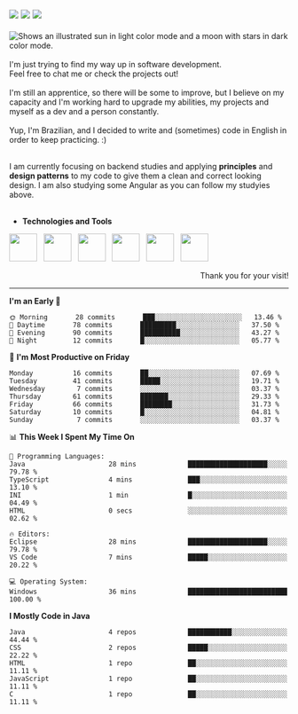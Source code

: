 <!-- Social Media -->
[<img src="https://img.shields.io/badge/linkedin-%230077B5.svg?style=for-the-badge&logo=linkedin&logoColor=white" heigth="auto" width="auto">](https://www.linkedin.com/in/lucaspinarj/)
[<img src="https://img.shields.io/badge/WhatsApp-25D366?style=for-the-badge&logo=whatsapp&logoColor=white" heigth="auto" width="auto">](https://wa.me/5521998905570?text=Hi,%20Lucas!)
[<img src="https://img.shields.io/badge/Skype-%2300AFF0.svg?style=for-the-badge&logo=Skype&logoColor=white" heigth="auto" width="auto">](https://join.skype.com/invite/klGAaRZtfkEh)
---
<picture>
  <source media="(prefers-color-scheme: dark)" srcset="https://readme-typing-svg.herokuapp.com?size=16&duration=2000&color=C8D0D8&background=FFFFFF00&vCenter=true&width=160&height=30&lines=Hello+there!+%F0%9F%91%8B%F0%9F%8F%BC">
  <source media="(prefers-color-scheme: light)" srcset="https://readme-typing-svg.herokuapp.com?size=16&duration=2000&color=000000&background=FFFFFF00&vCenter=true&width=160&height=30&lines=Hello+there!+%F0%9F%91%8B%F0%9F%8F%BC">
  <img alt="Shows an illustrated sun in light color mode and a moon with stars in dark color mode." src="https://user-images.githubusercontent.com/25423296/163456779-a8556205-d0a5-45e2-ac17-42d089e3c3f8.png">
</picture> <br><br>
I'm just trying to find my way up in software development. <br>
Feel free to chat me or check the projects out!
<br><br>
I'm still an apprentice, so there will be some to improve, but I believe on my capacity and I'm working hard to upgrade my abilities, my projects and myself as a dev and a person constantly.
<br><br>
Yup, I'm Brazilian, and I decided to write and (sometimes) code in English in order to keep practicing. :)
<br><br>

I am currently focusing on backend studies and applying **principles** and **design patterns** to my code to give them a clean and correct looking design. I am also studying some Angular as you can follow my studyies above. 
<br><br>

* **Technologies and Tools** <br>
<!-- Technologies and Tools -->
<p>
<img src="https://cdn.jsdelivr.net/gh/devicons/devicon/icons/html5/html5-original.svg" heigth="50" width="50"/> &nbsp;
<img src="https://cdn.jsdelivr.net/gh/devicons/devicon/icons/css3/css3-original.svg" heigth="50" width="50"/> &nbsp;
<img src="https://cdn.jsdelivr.net/gh/devicons/devicon/icons/java/java-original.svg" heigth="50" width="50"/> &nbsp;
<img src="https://cdn.jsdelivr.net/gh/devicons/devicon/icons/mysql/mysql-original-wordmark.svg" heigth="50" width="50"/> &nbsp;
<img src="https://cdn.jsdelivr.net/gh/devicons/devicon/icons/git/git-original.svg" heigth="50" width="50"/> &nbsp;
<img src="https://cdn.jsdelivr.net/gh/devicons/devicon/icons/angularjs/angularjs-original.svg" heigth="50" width="50"/> &nbsp;
  
</p>
<p align="right">
Thank you for your visit!
</p>

---

<!--START_SECTION:waka-->
**I'm an Early 🐤** 

```text
🌞 Morning       28 commits       ███░░░░░░░░░░░░░░░░░░░░░░   13.46 % 
🌆 Daytime       78 commits       █████████░░░░░░░░░░░░░░░░   37.50 % 
🌃 Evening       90 commits       ██████████░░░░░░░░░░░░░░░   43.27 % 
🌙 Night         12 commits       █░░░░░░░░░░░░░░░░░░░░░░░░   05.77 % 

```
📅 **I'm Most Productive on Friday** 

```text
Monday          16 commits       ██░░░░░░░░░░░░░░░░░░░░░░░   07.69 % 
Tuesday         41 commits       █████░░░░░░░░░░░░░░░░░░░░   19.71 % 
Wednesday        7 commits       ░░░░░░░░░░░░░░░░░░░░░░░░░   03.37 % 
Thursday        61 commits       ███████░░░░░░░░░░░░░░░░░░   29.33 % 
Friday          66 commits       ████████░░░░░░░░░░░░░░░░░   31.73 % 
Saturday        10 commits       █░░░░░░░░░░░░░░░░░░░░░░░░   04.81 % 
Sunday           7 commits       ░░░░░░░░░░░░░░░░░░░░░░░░░   03.37 % 

```


📊 **This Week I Spent My Time On** 

```text
💬 Programming Languages: 
Java                     28 mins             ████████████████████░░░░░   79.78 % 
TypeScript               4 mins              ███░░░░░░░░░░░░░░░░░░░░░░   13.10 % 
INI                      1 min               █░░░░░░░░░░░░░░░░░░░░░░░░   04.49 % 
HTML                     0 secs              ░░░░░░░░░░░░░░░░░░░░░░░░░   02.62 % 

🔥 Editors: 
Eclipse                  28 mins             ████████████████████░░░░░   79.78 % 
VS Code                  7 mins              █████░░░░░░░░░░░░░░░░░░░░   20.22 % 

💻 Operating System: 
Windows                  36 mins             █████████████████████████   100.00 % 

```

**I Mostly Code in Java** 

```text
Java                     4 repos             ███████████░░░░░░░░░░░░░░   44.44 % 
CSS                      2 repos             █████░░░░░░░░░░░░░░░░░░░░   22.22 % 
HTML                     1 repo              ██░░░░░░░░░░░░░░░░░░░░░░░   11.11 % 
JavaScript               1 repo              ██░░░░░░░░░░░░░░░░░░░░░░░   11.11 % 
C                        1 repo              ██░░░░░░░░░░░░░░░░░░░░░░░   11.11 % 

```



<!--END_SECTION:waka-->
